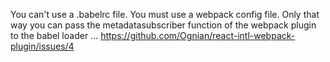 You can't use a .babelrc file. You must use a webpack config file. Only that way you can pass the metadatasubscriber function of the webpack plugin to the babel loader ...
https://github.com/Ognian/react-intl-webpack-plugin/issues/4
